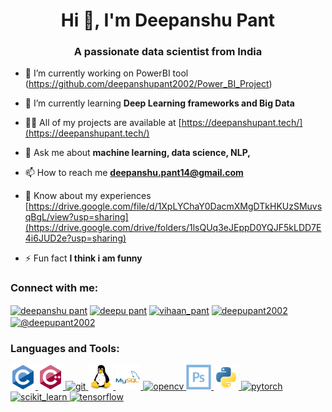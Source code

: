 <h1 align="center">Hi 👋, I'm Deepanshu Pant</h1>
<h3 align="center">A passionate data scientist from India</h3>

- 🔭 I’m currently working on PowerBI tool (https://github.com/deepanshupant2002/Power_BI_Project)

- 🌱 I’m currently learning **Deep Learning frameworks and Big Data**

- 👨‍💻 All of my projects are available at [https://deepanshupant.tech/](https://deepanshupant.tech/)

- 💬 Ask me about **machine learning, data science, NLP,**

- 📫 How to reach me **deepanshu.pant14@gmail.com**

- 📄 Know about my experiences [https://drive.google.com/file/d/1XpLYChaY0DacmXMgDTkHKUzSMuvsqBgL/view?usp=sharing](https://drive.google.com/drive/folders/1lsQUq3eJEppD0YQJF5kLDD7E4i6JUD2e?usp=sharing)

- ⚡ Fun fact **I think i am funny**

<h3 align="left">Connect with me:</h3>
<p align="left">
<a href="https://linkedin.com/in/deepanshu pant" target="blank"><img align="center" src="https://raw.githubusercontent.com/rahuldkjain/github-profile-readme-generator/master/src/images/icons/Social/linked-in-alt.svg" alt="deepanshu pant" height="30" width="40" /></a>
<a href="https://kaggle.com/deepu pant" target="blank"><img align="center" src="https://raw.githubusercontent.com/rahuldkjain/github-profile-readme-generator/master/src/images/icons/Social/kaggle.svg" alt="deepu pant" height="30" width="40" /></a>
<a href="https://instagram.com/vihaan_pant" target="blank"><img align="center" src="https://raw.githubusercontent.com/rahuldkjain/github-profile-readme-generator/master/src/images/icons/Social/instagram.svg" alt="vihaan_pant" height="30" width="40" /></a>
<a href="https://www.codechef.com/users/deepupant2002" target="blank"><img align="center" src="https://cdn.jsdelivr.net/npm/simple-icons@3.1.0/icons/codechef.svg" alt="deepupant2002" height="30" width="40" /></a>
<a href="https://www.hackerrank.com/@deepupant2002" target="blank"><img align="center" src="https://raw.githubusercontent.com/rahuldkjain/github-profile-readme-generator/master/src/images/icons/Social/hackerrank.svg" alt="@deepupant2002" height="30" width="40" /></a>
</p>

<h3 align="left">Languages and Tools:</h3>
<p align="left"> <a href="https://www.cprogramming.com/" target="_blank"> <img src="https://raw.githubusercontent.com/devicons/devicon/master/icons/c/c-original.svg" alt="c" width="40" height="40"/> </a> <a href="https://www.w3schools.com/cpp/" target="_blank"> <img src="https://raw.githubusercontent.com/devicons/devicon/master/icons/cplusplus/cplusplus-original.svg" alt="cplusplus" width="40" height="40"/> </a> <a href="https://git-scm.com/" target="_blank"> <img src="https://www.vectorlogo.zone/logos/git-scm/git-scm-icon.svg" alt="git" width="40" height="40"/> </a> <a href="https://www.linux.org/" target="_blank"> <img src="https://raw.githubusercontent.com/devicons/devicon/master/icons/linux/linux-original.svg" alt="linux" width="40" height="40"/> </a> <a href="https://www.mysql.com/" target="_blank"> <img src="https://raw.githubusercontent.com/devicons/devicon/master/icons/mysql/mysql-original-wordmark.svg" alt="mysql" width="40" height="40"/> </a> <a href="https://opencv.org/" target="_blank"> <img src="https://www.vectorlogo.zone/logos/opencv/opencv-icon.svg" alt="opencv" width="40" height="40"/> </a> <a href="https://www.photoshop.com/en" target="_blank"> <img src="https://raw.githubusercontent.com/devicons/devicon/master/icons/photoshop/photoshop-line.svg" alt="photoshop" width="40" height="40"/> </a> <a href="https://www.python.org" target="_blank"> <img src="https://raw.githubusercontent.com/devicons/devicon/master/icons/python/python-original.svg" alt="python" width="40" height="40"/> </a> <a href="https://pytorch.org/" target="_blank"> <img src="https://www.vectorlogo.zone/logos/pytorch/pytorch-icon.svg" alt="pytorch" width="40" height="40"/> </a> <a href="https://scikit-learn.org/" target="_blank"> <img src="https://upload.wikimedia.org/wikipedia/commons/0/05/Scikit_learn_logo_small.svg" alt="scikit_learn" width="40" height="40"/> </a> <a href="https://www.tensorflow.org" target="_blank"> <img src="https://www.vectorlogo.zone/logos/tensorflow/tensorflow-icon.svg" alt="tensorflow" width="40" height="40"/> </a> </p>
